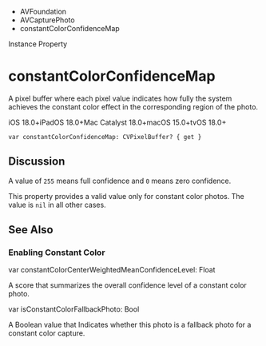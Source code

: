 

- AVFoundation
- AVCapturePhoto
-  constantColorConfidenceMap 

Instance Property

# constantColorConfidenceMap

A pixel buffer where each pixel value indicates how fully the system achieves the constant color effect in the corresponding region of the photo.

iOS 18.0+iPadOS 18.0+Mac Catalyst 18.0+macOS 15.0+tvOS 18.0+

``` source
var constantColorConfidenceMap: CVPixelBuffer? { get }
```

## Discussion

A value of `255` means full confidence and `0` means zero confidence.

This property provides a valid value only for constant color photos. The value is `nil` in all other cases.

## See Also

### Enabling Constant Color

var constantColorCenterWeightedMeanConfidenceLevel: Float

A score that summarizes the overall confidence level of a constant color photo.

var isConstantColorFallbackPhoto: Bool

A Boolean value that Indicates whether this photo is a fallback photo for a constant color capture.

